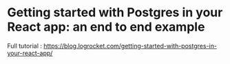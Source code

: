 # Getting started with Postgres in your React app: an end to end example

Full tutorial : https://blog.logrocket.com/getting-started-with-postgres-in-your-react-app/
